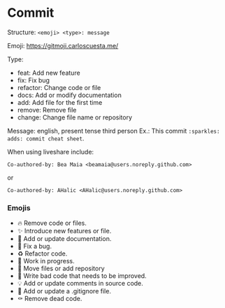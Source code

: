 # Commit

Structure: `<emoji> <type>: message`

Emoji: https://gitmoji.carloscuesta.me/

Type:  
- feat: Add new feature
- fix: Fix bug
- refactor: Change code or file
- docs: Add or modify documentation 
- add: Add file for the first time
- remove: Remove file
- change: Change file name or repository 

Message: english, present tense third person
Ex.: This commit `:sparkles: adds: commit cheat sheet`.


When using liveshare include:

`Co-authored-by: Bea Maia <beamaia@users.noreply.github.com>`

or

`Co-authored-by: AHalic <AHalic@users.noreply.github.com>`


### Emojis

- :fire: Remove code or files.
- :sparkles: Introduce new features or file.
- :memo: Add or update documentation.
- :bug: Fix a bug.
- :recycle: Refactor code.
- :construction: Work in progress.
- :hammer: Move files or add repository
- :poop: Write bad code that needs to be improved.
- :bulb: Add or update comments in source code.
- :see_no_evil: Add or update a .gitignore file.
- :coffin: Remove dead code.
